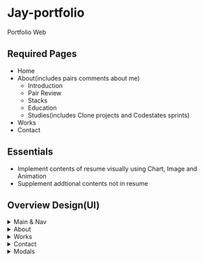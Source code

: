 # Jay-portfolio
Portfolio Web

## Required Pages 
- Home
- About(includes pairs comments about me)
  - Introduction
  - Pair Review
  - Stacks
  - Education
  - Studies(includes Clone projects and Codestates sprints)
- Works
- Contact

## Essentials
- Implement contents of resume visually using Chart, Image and Animation 
- Supplement addtional contents not in resume

## Overview Design(UI)
<details>
<summary>Main & Nav</summary>
<img width="80%" src="https://user-images.githubusercontent.com/55373668/119842932-0fdfbd00-bf42-11eb-9fc8-74e385897fcb.png"/>
</details>
<details>
<summary>About</summary>
<img width="80%" src="https://user-images.githubusercontent.com/55373668/119843929-f4c17d00-bf42-11eb-9f9c-589974ebeb3b.png"/>
<img width="80%" src="https://user-images.githubusercontent.com/55373668/119843184-44537900-bf42-11eb-89cb-c4a994d21ca8.png"/>
</details>
<details>
<summary>Works</summary>
<img width="80%" src="https://user-images.githubusercontent.com/55373668/119843436-841a6080-bf42-11eb-9abb-0fe585f9919e.png"/>
</details>
<details>
<summary>Contact</summary>
<img width="80%" src="https://user-images.githubusercontent.com/55373668/119843495-9399a980-bf42-11eb-99e7-aac1e1d11991.png"/>
</details>
<details>
<summary>Modals</summary>
<img width="80%" src="https://user-images.githubusercontent.com/55373668/119845180-035c6400-bf44-11eb-963c-253707b80407.png"/>
<img width="80%" src="https://user-images.githubusercontent.com/55373668/119845385-2be45e00-bf44-11eb-8467-3628eaae5db8.png"/>
</details>
